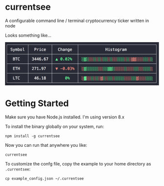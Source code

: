 # currentsee
A configurable command line / terminal cryptocurrency ticker written in node

Looks something like...

![currentsee](https://github.com/onyxrev/currentsee/blob/gh-pages/currentsee_screenshot.png?raw=true)

# Getting Started

Make sure you have Node.js installed. I'm using version 8.x

To install the binary globally on your system, run:

```
npm install -g currentsee
```

Now you can run that anywhere you like:

```
currentsee
```

To customize the confg file, copy the example to your home directory as `.currentsee`:

```
cp example_config.json ~/.currentsee
```
